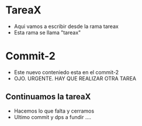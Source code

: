 # TareaX

- Aqui vamos a escribir desde la rama tareax
- Esta rama se llama "tareax"

# Commit-2
- Este nuevo conteniedo esta en el commit-2
- OJO. URGENTE. HAY QUE REALIZAR OTRA TAREA

## Continuamos la tareaX
- Hacemos lo que falta y cerramos
- Ultimo commit y dps a fundir ....
